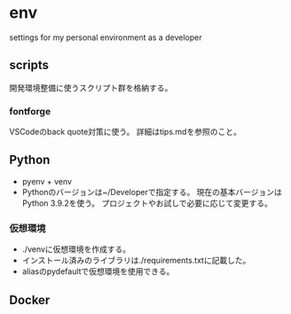 # env
settings for my personal environment as a developer

## scripts
開発環境整備に使うスクリプト群を格納する。

### fontforge
VSCodeのback quote対策に使う。
詳細はtips.mdを参照のこと。

## Python
- pyenv + venv
- Pythonのバージョンは~/Developerで指定する。
現在の基本バージョンはPython 3.9.2を使う。
プロジェクトやお試しで必要に応じて変更する。
### 仮想環境
- ./venvに仮想環境を作成する。
- インストール済みのライブラリは./requirements.txtに記載した。
- aliasのpydefaultで仮想環境を使用できる。

## Docker

